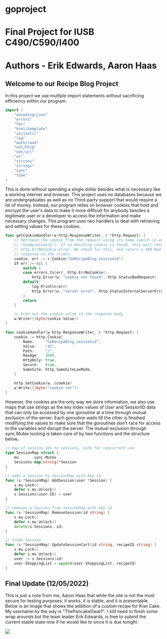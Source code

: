 # goproject

# Final Project for IUSB C490/C590/I400
# Authors - Erik Edwards, Aaron Haas

## Welcome to our Recipe Blog Project

In this project we use multiple import statements without sacrificing efficiency within our program.

```go 
import (
	"encoding/json"
	"errors"
	"fmt"
	"html/template"
	"io/ioutil"
	"log"
	"math/rand"
	"net/http"
	"net/url"
	"os"
	"strconv"
	"strings"
	"sync"
	"time"
)
```

This is done without spending a single dollar besides what is necessary like a working internet and browser. This project uses no databases because we
are undergraduates as well as no Third-party support that would require a lot of money. Instead, our program relies on browser cookies that hold and
encrypt the user's data to make it more difficult for anybody besides a legitimate user or a developer to access the information and make necessary
changes. This program uses two handlers to deal with retrieving and setting values for these cookies.

```go 
func getCookieHandler(w http.ResponseWriter, r *http.Request) {
	// Retrieve the cookie from the request using its name (which in our case is
	// "exampleCookie"). If no matching cookie is found, this will return a
	// http.ErrNoCookie error. We check for this, and return a 400 Bad Request
	// response to the client.
	cookie, err := r.Cookie("GoRecipeBlog_sessionid")
	if err != nil {
		switch {
		case errors.Is(err, http.ErrNoCookie):
			http.Error(w, "cookie not found", http.StatusBadRequest)
		default:
			log.Println(err)
			http.Error(w, "server error", http.StatusInternalServerError)
		}
		return
	}

	// Echo out the cookie value in the response body.
	w.Write([]byte(cookie.Value))
}

func cookieHandler(w http.ResponseWriter, r *http.Request) {
	cookie := http.Cookie{
		Name:     "GoRecipeBlog_sessionid",
		Value:    "42",
		Path:     "/",
		MaxAge:   3600,
		HttpOnly: true,
		Secure:   true,
		SameSite: http.SameSiteLaxMode,
	}

	http.SetCookie(w, &cookie)
	w.Write([]byte("cookie set"))
} 
```

However, the cookies are the only way we store information, we also use maps that use strings as the key index values of User and SessionID data that can
only be accessed by one goroutine at a time through mutual exclusion of the server. Each goroutine waits till the other is finsihed modifying the values 
to make sure that the goroutines don't race for access to the variables and disrupt the server. The mutual exclusion through sync.Mutex locking is taken 
care of by two functions and the structure below,

```go
// map of session IDs to sessions, safe for concurrent use
type SessionMap struct {
	mu       sync.Mutex
	Sessions map[string]*Session
}

// adds a Session to SessionMap with key id
func (s *SessionMap) AddSession(user *Session) {
	s.mu.Lock()
	defer s.mu.Unlock()
	s.Sessions[user.ID] = user
}

// removes a Session from SessionMap with key id
func (s *SessionMap) RemoveSession(id string) {
	s.mu.Lock()
	defer s.mu.Unlock()
	delete(s.Sessions, id)
}

// finds Session
func (s *SessionMap) UpdateSessionCart(id string, recipeID string) {
	s.mu.Lock()
	defer s.mu.Unlock()
	user := s.Sessions[id]
	user.ShoppingList = append(user.ShoppingList, recipeID)
}
```

## Final Update (12/05/2022)
This is just a note from me, Aaron Haas that while the site is not the most secure for testing purposes, it works, it is stable, and it is presentable. 
Below is an image that shows the addition of a custom recipe for Kiwi Cake. My username by the way is "ThePancakeDwarf". I still need to finish some wrap arounds
but the team leader Erik Edwards, is free to submit the current stable state now if he would like to since it is due tonight.

<img src="correct_results.png" />


